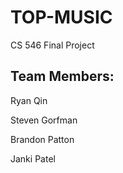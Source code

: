 # TOP-MUSIC
CS 546 Final Project

## Team Members:
Ryan Qin

Steven Gorfman

Brandon Patton

Janki Patel
